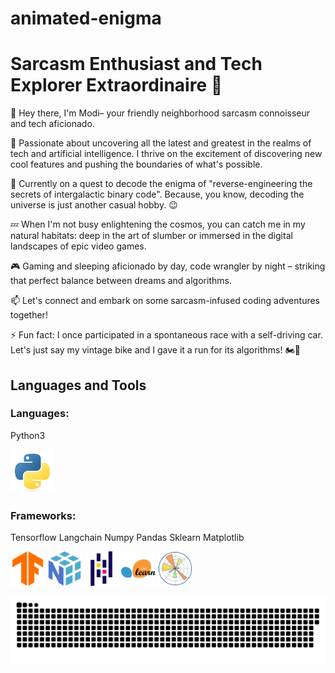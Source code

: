 # animated-enigma
# Sarcasm Enthusiast and Tech Explorer Extraordinaire 🚀

👋 Hey there, I'm Modi– your friendly neighborhood sarcasm connoisseur and tech aficionado.

🤖 Passionate about uncovering all the latest and greatest in the realms of tech and artificial intelligence. I thrive on the excitement of discovering new cool features and pushing the boundaries of what's possible.

🌌 Currently on a quest to decode the enigma of  "reverse-engineering the secrets of intergalactic binary code". Because, you know, decoding the universe is just another casual hobby. 😉

💤 When I'm not busy enlightening the cosmos, you can catch me in my natural habitats: deep in the art of slumber or immersed in the digital landscapes of epic video games.

🎮 Gaming and sleeping aficionado by day, code wrangler by night – striking that perfect balance between dreams and algorithms.

📫 Let's connect and embark on some sarcasm-infused coding adventures together!

⚡ Fun fact: I once participated in a spontaneous race with a self-driving car. Let's just say my vintage bike and I gave it a run for its algorithms! 🏍️🤖




## Languages and Tools 
<div>

### Languages:
   Python3 


<img src=".github/workflows/python-original.svg" title="Python"  alt="Python" width="70" height="70"/>


### Frameworks:


   Tensorflow      Langchain      Numpy      Pandas      Sklearn       Matplotlib 

   
<img src=".github/workflows/tensorflow-original.svg" title="TensorFlow"  alt="TensorFlow" width="55" height="55"/>         <img src=".github/workflows/numpy-original.svg" title="Numpy" alt="Numpy" width="55" height="55"/>         <img src=".github/workflows/pandas-original.svg" title="Pandas" alt="Pandas" width="55" height="55"/>         <img src=".github/workflows/scikitlearn-original.svg" title="sklearn" alt="sklearn" width="55" height="55"/>         <img src=".github/workflows/matplotlib-original.svg" title="Matplotlib" alt="Matplotlib" width="55" height="55"/>    


</div>


<p align="center">
 <img width="1000" src=".github/workflows/main.svg" alt="snake"/>
</p>
